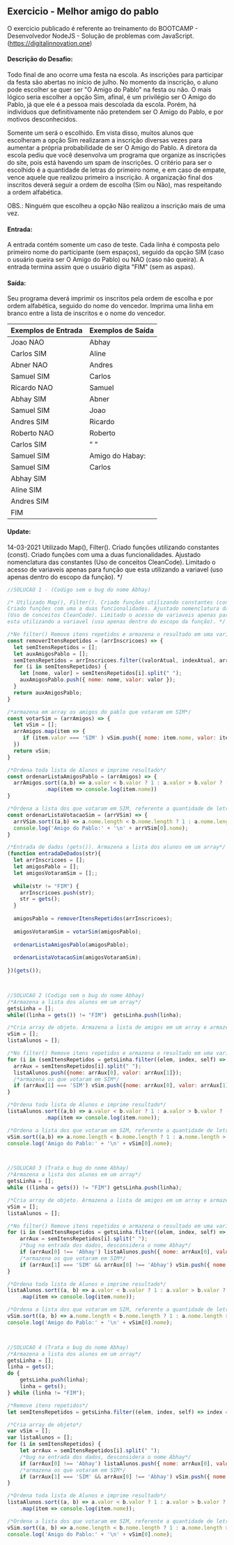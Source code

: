 ## Exercicio - Melhor amigo do pablo

O exercicio publicado é referente ao treinamento do BOOTCAMP - Desenvolvedor NodeJS -  Solução de problemas com JavaScript.(https://digitalinnovation.one)


#### Descrição do Desafio:

Todo final de ano ocorre uma festa na escola. As inscrições para participar da festa são abertas no início de julho. No momento da inscrição, o aluno pode escolher se quer ser "O Amigo do Pablo" na festa ou não. O mais lógico seria escolher a opção Sim, afinal, é um privilégio ser O Amigo do Pablo, já que ele é a pessoa mais descolada da escola. Porém, há indivíduos que definitivamente não pretendem ser O Amigo do Pablo, e por motivos desconhecidos.

Somente um será o escolhido. Em vista disso, muitos alunos que escolheram a opção Sim realizaram a inscrição diversas vezes para aumentar a própria probabilidade de ser O Amigo do Pablo. A diretora da escola pediu que você desenvolva um programa que organize as inscrições do site, pois está havendo um spam de inscrições. O critério para ser o escolhido é a quantidade de letras do primeiro nome, e em caso de empate, vence aquele que realizou primeiro a inscrição. A organização final dos inscritos deverá seguir a ordem de escolha (Sim ou Não), mas respeitando a ordem alfabética.

OBS.: Ninguém que escolheu a opção Não realizou a inscrição mais de uma vez.


#### Entrada:

A entrada contém somente um caso de teste. Cada linha é composta pelo primeiro nome do participante (sem espaços), seguido da opção SIM (caso o usuário queira ser O Amigo do Pablo) ou NAO (caso não queira). A entrada termina assim que o usuário digita "FIM" (sem as aspas).


#### Saída:

Seu programa deverá imprimir os inscritos pela ordem de escolha e por ordem alfabética, seguido do nome do vencedor. Imprima uma linha em branco entre a lista de inscritos e o nome do vencedor.

Exemplos de Entrada  | Exemplos de Saída
------------- | -------------
Joao NAO | Abhay
Carlos SIM | Aline
Abner NAO | Andres
Samuel SIM | Carlos
Ricardo NAO | Samuel
Abhay SIM | Abner
Samuel SIM | Joao
Andres SIM | Ricardo
Roberto NAO | Roberto
Carlos SIM | " "
Samuel SIM | Amigo do Habay:
Samuel SIM | Carlos
Abhay SIM |
Aline SIM |
Andres SIM |
FIM |



#### Update:
14-03-2021 Utilizado Map(), Filter(). Criado funções utilizando constantes (const). 
Criado funções com uma a duas funcionalidades. Ajustado nomenclatura das constantes 
(Uso de conceitos CleanCode). Limitado o acesso de variaveis apenas para função que 
esta utilizando a variavel (uso apenas dentro do escopo da função). */


```javascript
//SOLUCAO 1 - (Codigo sem o bug do nome Abhay)

/* Utilizado Map(), Filter(). Criado funções utilizando constantes (const). 
Criado funções com uma a duas funcionalidades. Ajustado nomenclatura das constantes 
(Uso de conceitos CleanCode). Limitado o acesso de variaveis apenas para função que 
esta utilizando a variavel (uso apenas dentro do escopo da função). */

/*No filter() Remove itens repetidos e armazena o resultado em uma variavel 'semItensRepetidos'*/
const removerItensRepetidos = (arrInscricoes) => {
  let semItensRepetidos = [];
  let auxAmigosPablo = [];
  semItensRepetidos = arrInscricoes.filter((valorAtual, indexAtual, array) => indexAtual === array.indexOf(valorAtual));
  for (i in semItensRepetidos) {
    let [nome, valor] = semItensRepetidos[i].split(" ");
    auxAmigosPablo.push({ nome: nome, valor: valor });
  }
  return auxAmigosPablo;
}

/*armazena em array os amigos do pablo que votaram em SIM*/
const votarSim = (arrAmigos) => {
  let vSim = [];
  arrAmigos.map(item => {
     if (item.valor === 'SIM' ) vSim.push({ nome: item.nome, valor: item.valor });
  })
  return vSim;
}

/*Ordena toda lista de Alunos e imprime resultado*/
const ordenarListaAmigosPablo = (arrAmigos) => {
  arrAmigos.sort((a,b) => a.valor < b.valor ? 1 : a.valor > b.valor ? -1 : a.nome > b.nome ? 1 : -1)
            .map(item => console.log(item.nome))
}

/*Ordena a lista dos que votaram em SIM, referente a quantidade de letras do primeiro nome e imprime o vencedor.*/
const ordenarListaVotacaoSim = (arrVSim) => {
  arrVSim.sort((a,b) => a.nome.length < b.nome.length ? 1 : a.nome.length > b.nome.length ? -1 : 0);
  console.log('Amigo do Pablo:' + '\n' + arrVSim[0].nome);  
}

/*Entrada de dados (gets()). Armazena a lista dos alunos em um array*/
(function entradaDeDados(str){
  let arrInscricoes = [];
  let amigosPablo = [];
  let amigosVotaramSim = [];;
  
  while(str != "FIM") {
    arrInscricoes.push(str);
    str = gets();
  }
  
  amigosPablo = removerItensRepetidos(arrInscricoes);
  
  amigosVotaramSim = votarSim(amigosPablo);
  
  ordenarListaAmigosPablo(amigosPablo);
  
  ordenarListaVotacaoSim(amigosVotaramSim);
  
})(gets());



//SOLUCAO 2 (Codigo sem o bug do nome Abhay)
/*Armazena a lista dos alunos em um array*/
getsLinha = [];
while((linha = gets()) != "FIM")  getsLinha.push(linha);

/*Cria array de objeto. Armazena a lista de amigos em um array e armazena em outro array os que votaram em SIM*/
vSim = [];
listaAlunos = [];

/*No filter() Remove itens repetidos e armazena o resultado em uma variavel 'semItensRepetidos'*/
for (i in (semItensRepetidos = getsLinha.filter((elem, index, self) => index === self.indexOf(elem)))) {
  arrAux = semItensRepetidos[i].split(" ");  
  listaAlunos.push({nome: arrAux[0], valor: arrAux[1]}); 
  /*armazena os que votaram em SIM*/
  if (arrAux[1] === 'SIM') vSim.push({nome: arrAux[0], valor: arrAux[1]}); 
}

/*Ordena toda lista de Alunos e imprime resultado*/
listaAlunos.sort((a,b) => a.valor < b.valor ? 1 : a.valor > b.valor ? -1 : a.nome > b.nome ? 1 : -1)
            .map(item => console.log(item.nome));

/*Ordena a lista dos que votaram em SIM, referente a quantidade de letras do primeiro nome e imprime o vencedor.*/
vSim.sort((a,b) => a.nome.length < b.nome.length ? 1 : a.nome.length > b.nome.length ? -1 : 0);
console.log('Amigo do Pablo:' + '\n' + vSim[0].nome);



//SOLUCAO 3 (Trata o bug do nome Abhay)
/*Armazena a lista dos alunos em um array*/
getsLinha = [];
while ((linha = gets()) != "FIM") getsLinha.push(linha);

/*Cria array de objeto. Armazena a lista de amigos em um array e armazena em outro array os que votaram em SIM*/
vSim = [];
listaAlunos = [];

/*No filter() Remove itens repetidos e armazena o resultado em uma variavel 'semItensRepetidos'*/
for (i in (semItensRepetidos = getsLinha.filter((elem, index, self) => index === self.indexOf(elem)))) {
    arrAux = semItensRepetidos[i].split(" ");
    /*bug na entrada dos dados, desconsidera o nome Abhay*/
    if (arrAux[0] !== 'Abhay') listaAlunos.push({ nome: arrAux[0], valor: arrAux[1] });
    /*armazena os que votaram em SIM*/
    if (arrAux[1] === 'SIM' && arrAux[0] !== 'Abhay') vSim.push({ nome: arrAux[0], valor: arrAux[1] });
}

/*Ordena toda lista de Alunos e imprime resultado*/
listaAlunos.sort((a, b) => a.valor < b.valor ? 1 : a.valor > b.valor ? -1 : a.nome > b.nome ? 1 : -1)
    .map(item => console.log(item.nome));

/*Ordena a lista dos que votaram em SIM, referente a quantidade de letras do primeiro nome e imprime o vencedor.*/
vSim.sort((a, b) => a.nome.length < b.nome.length ? 1 : a.nome.length > b.nome.length ? -1 : 0);
console.log('Amigo do Pablo:' + '\n' + vSim[0].nome);



//SOLUCAO 4 (Trata o bug do nome Abhay)
/*Armazena a lista dos alunos em um array*/
getsLinha = [];
linha = gets();
do {
    getsLinha.push(linha);
    linha = gets();
} while (linha != "FIM");

/*Remove itens repetidos*/
let semItensRepetidos = getsLinha.filter((elem, index, self) => index === self.indexOf(elem));

/*Cria array de objeto*/
var vSim = [];
var listaAlunos = [];
for (i in semItensRepetidos) {
    let arrAux = semItensRepetidos[i].split(" ");
    /*bug na entrada dos dados, desconsidera o nome Abhay*/
    if (arrAux[0] !== 'Abhay') listaAlunos.push({ nome: arrAux[0], valor: arrAux[1] });
    /*armazena os que votaram em SIM*/
    if (arrAux[1] === 'SIM' && arrAux[0] !== 'Abhay') vSim.push({ nome: arrAux[0], valor: arrAux[1] });
}

/*Ordena toda lista de Alunos e imprime resultado*/
listaAlunos.sort((a, b) => a.valor < b.valor ? 1 : a.valor > b.valor ? -1 : a.nome > b.nome ? 1 : -1)
    .map(item => console.log(item.nome));

/*Ordena a lista dos que votaram em SIM, referente a quantidade de letras do primeiro nome e imprime o vencedor*/
vSim.sort((a, b) => a.nome.length < b.nome.length ? 1 : a.nome.length > b.nome.length ? -1 : 0);
console.log('Amigo do Pablo:' + '\n' + vSim[0].nome);
```
